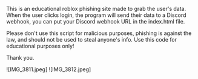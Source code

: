 This is an educational roblox phishing site made to grab the user's data. When the user clicks login, the program will send their data to a Discord webhook, you can put your Discord webhook URL in the index.html file.

Please don't use this script for malicious purposes, phishing is against the law, and should not be used to steal anyone's info. Use this code for educational purposes only!

Thank you.

![IMG_3811.jpeg]
![IMG_3812.jpeg]
